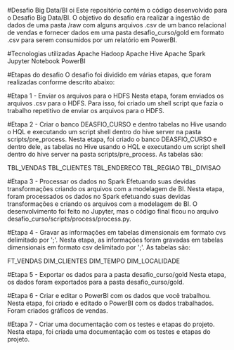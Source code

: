 #Desafio Big Data/BI oi
Este repositório contém o código desenvolvido para o Desafio Big Data/BI. O objetivo do desafio era realizar a ingestão de dados de uma pasta /raw com alguns arquivos .csv de um banco relacional de vendas e fornecer dados em uma pasta desafio_curso/gold em formato .csv para serem consumidos por um relatório em PowerBI.

#Tecnologias utilizadas
Apache Hadoop
Apache Hive
Apache Spark
Jupyter Notebook
PowerBI

#Etapas do desafio
O desafio foi dividido em várias etapas, que foram realizadas conforme descrito abaixo:

#Etapa 1 - Enviar os arquivos para o HDFS
Nesta etapa, foram enviados os arquivos .csv para o HDFS. Para isso, foi criado um shell script que fazia o trabalho repetitivo de enviar os arquivos para o HDFS.

#Etapa 2 - Criar o banco DEASFIO_CURSO e dentro tabelas no Hive usando o HQL e executando um script shell dentro do hive server na pasta scripts/pre_process.
Nesta etapa, foi criado o banco DEASFIO_CURSO e dentro dele, as tabelas no Hive usando o HQL e executando um script shell dentro do hive server na pasta scripts/pre_process. As tabelas são:

TBL_VENDAS
TBL_CLIENTES
TBL_ENDERECO
TBL_REGIAO
TBL_DIVISAO

#Etapa 3 - Processar os dados no Spark Efetuando suas devidas transformações criando os arquivos com a modelagem de BI.
Nesta etapa, foram processados os dados no Spark efetuando suas devidas transformações e criando os arquivos com a modelagem de BI. O desenvolvimento foi feito no Jupyter, mas o código final ficou no arquivo desafio_curso/scripts/process/process.py.

#Etapa 4 - Gravar as informações em tabelas dimensionais em formato cvs delimitado por ';'.
Nesta etapa, as informações foram gravadas em tabelas dimensionais em formato csv delimitado por ';'. As tabelas são:

FT_VENDAS
DIM_CLIENTES
DIM_TEMPO
DIM_LOCALIDADE

#Etapa 5 - Exportar os dados para a pasta desafio_curso/gold
Nesta etapa, os dados foram exportados para a pasta desafio_curso/gold.

#Etapa 6 - Criar e editar o PowerBI com os dados que você trabalhou.
Nesta etapa, foi criado e editado o PowerBI com os dados trabalhados. Foram criados gráficos de vendas.

#Etapa 7 - Criar uma documentação com os testes e etapas do projeto.
Nesta etapa, foi criada uma documentação com os testes e etapas do projeto.